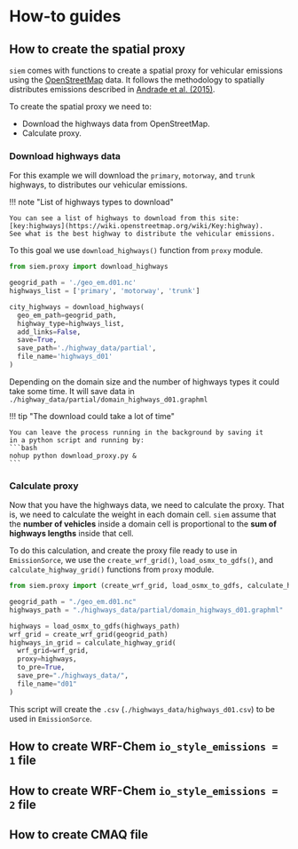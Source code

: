 # How-to guides

## How to create the spatial proxy

`siem` comes with functions to create a spatial proxy for vehicular emissions using the [OpenStreetMap](https://www.openstreetmap.org/about) data.
It follows the methodology to spatially distributes emissions described in [Andrade et al. (2015)](https://www.frontiersin.org/journals/environmental-science/articles/10.3389/fenvs.2015.00009/full).

To create the spatial proxy we need to:

- Download the highways data from OpenStreetMap.
- Calculate proxy.

### Download highways data

For this example we will download the `primary`, `motorway`, and `trunk` highways,
to distributes our vehicular emissions.

!!! note "List of highways types to download"

    You can see a list of highways to download from this site:
    [key:highways](https://wiki.openstreetmap.org/wiki/Key:highway).
    See what is the best highway to distribute the vehicular emissions.

To this goal we use `download_highways()` function from `proxy` module.

```python
from siem.proxy import download_highways

geogrid_path = './geo_em.d01.nc'
highways_list = ['primary', 'motorway', 'trunk']

city_highways = download_highways(
  geo_em_path=geogrid_path,
  highway_type=highways_list,
  add_links=False,
  save=True,
  save_path='./highway_data/partial',
  file_name='highways_d01'
)
```

Depending on the domain size and the number of highways types it could take some time.
It will save data in `./highway_data/partial/domain_highways_d01.graphml`

!!! tip "The download could take a lot of time"

    You can leave the process running in the background by saving it 
    in a python script and running by:
    ```bash
    nohup python download_proxy.py &
    ```

### Calculate proxy

Now that you have the highways data, we need to calculate the proxy.
That is, we need to calculate the weight in each domain cell.
`siem` assume that the **number of vehicles** inside a domain cell is proportional to the **sum of highways lengths** inside that cell.

To do this calculation, and create the proxy file ready to use in `EmissionSorce`,
we use the `create_wrf_grid()`, `load_osmx_to_gdfs()`, and `calculate_highway_grid()` functions from `proxy` module.

```python
from siem.proxy import (create_wrf_grid, load_osmx_to_gdfs, calculate_highway_grid)

geogrid_path = "./geo_em.d01.nc"
highways_path = "./highways_data/partial/domain_highways_d01.graphml"

highways = load_osmx_to_gdfs(highways_path)
wrf_grid = create_wrf_grid(geogrid_path)
highways_in_grid = calculate_highway_grid(
  wrf_grid=wrf_grid,
  proxy=highways,
  to_pre=True,
  save_pre="./highways_data/",
  file_name="d01"
)

```

This script will create the `.csv` (`./highways_data/highways_d01.csv`) to be used in `EmissionSorce`.

## How to create WRF-Chem `io_style_emissions = 1` file

## How to create WRF-Chem `io_style_emissions = 2` file

## How to create CMAQ file
